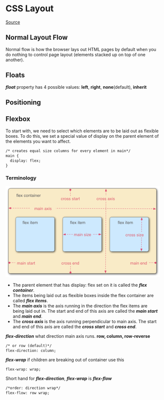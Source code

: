 # CSS Layout
[Source](https://developer.mozilla.org/en-US/docs/Learn/CSS/CSS_layout/Flexbox)

## Normal Layout Flow
Normal flow is how the browser lays out HTML pages by default when you do nothing to control page layout (elements stacked up on top of one another).

## Floats
***float*** property has 4 possible values: **left**, **right**, **none**(default), **inherit**

## Positioning

## Flexbox
To start with, we need to select which elements are to be laid out as flexible boxes. To do this, we set a special value of display on the parent element of the elements you want to affect.
```
/* creates equal size columns for every element in main*/
main {
  display: flex;
}
```

### Terminology
![Flex_terms](images/flex_terms.png)

- The parent element that has display: flex set on it is called the _**flex container**_.
- The items being laid out as flexible boxes inside the flex container are called _**flex items**_.
- The _**main axis**_ is the axis running in the direction the flex items are being laid out in. The start and end of this axis are called the _**main start**_ and _**main end**_.
- The _**cross axis**_ is the axis running perpendicular to main axis. The start and end of this axis are called the _**cross start**_ and _**cross end**_.


***flex-direction*** what direction main axis runs. **row, column, row-reverse**
```
/* or row (default)*/
flex-direction: column;
```
***flex-wrap*** if children are breaking out of container use this
```
flex-wrap: wrap;
```
Short hand for ***flex-direction***, ***flex-wrap*** is ***flex-flow***
```
/*order: direction wrap*/
flex-flow: row wrap;
```














